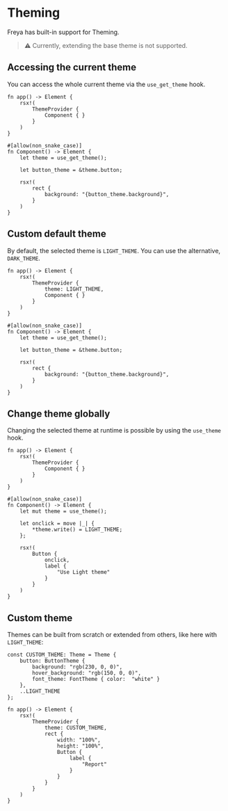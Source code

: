 # Theming

Freya has built-in support for Theming. 

> ⚠️ Currently, extending the base theme is not supported.

## Accessing the current theme

You can access the whole current theme via the `use_get_theme` hook.

```rust, no_run
fn app() -> Element {
    rsx!(
        ThemeProvider {
            Component { }
        }
    )
}

#[allow(non_snake_case)]
fn Component() -> Element {
    let theme = use_get_theme();

    let button_theme = &theme.button;

    rsx!(
        rect {
            background: "{button_theme.background}",
        }
    )
}
```

## Custom default theme 
By default, the selected theme is `LIGHT_THEME`. You can use the alternative, `DARK_THEME`.

```rust, no_run
fn app() -> Element {
    rsx!(
        ThemeProvider {
            theme: LIGHT_THEME,
            Component { }
        }
    )
}

#[allow(non_snake_case)]
fn Component() -> Element {
    let theme = use_get_theme();

    let button_theme = &theme.button;

    rsx!(
        rect {
            background: "{button_theme.background}",
        }
    )
}
```

## Change theme globally

Changing the selected theme at runtime is possible by using the `use_theme` hook.

```rust, no_run
fn app() -> Element {
    rsx!(
        ThemeProvider {
            Component { }
        }
    )
}

#[allow(non_snake_case)]
fn Component() -> Element {
    let mut theme = use_theme();

    let onclick = move |_| {
        *theme.write() = LIGHT_THEME;
    };

    rsx!(
        Button {
            onclick,
            label {
                "Use Light theme"
            }
        }
    )
}
```

## Custom theme

Themes can be built from scratch or extended from others, like here with `LIGHT_THEME`:

```rust, no_run
const CUSTOM_THEME: Theme = Theme {
    button: ButtonTheme {
        background: "rgb(230, 0, 0)",
        hover_background: "rgb(150, 0, 0)",
        font_theme: FontTheme { color:  "white" }
    },
    ..LIGHT_THEME
};

fn app() -> Element {
    rsx!(
        ThemeProvider {
            theme: CUSTOM_THEME,
            rect {
                width: "100%",
                height: "100%",
                Button {
                    label {
                        "Report"
                    }
                }
            }
        }
    )
}
```

